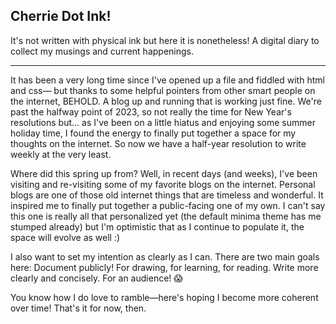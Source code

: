 ## Cherrie Dot Ink!

It's not written with physical ink but here it is nonetheless! A digital diary to collect my musings and current happenings. 


---


It has been a very long time since I've opened up a file and fiddled with html and css— but thanks to some helpful pointers from other smart people on the internet, BEHOLD. A blog up and running that is  working just fine. 
We're past the halfway point of 2023, so not really the time for New Year's resolutions but... as I've been on a little hiatus and enjoying some summer holiday time, I found the energy to finally put together a space for my thoughts on the internet.  So now we have a half-year resolution to write weekly at the very least.


Where did this spring up from? Well, in recent days (and weeks), I've been visiting and re-visiting some of my favorite blogs on the internet. Personal blogs are one of those old internet things that are timeless and wonderful. It inspired me to finally put together a public-facing one of my own. I can't say this one is really all that personalized yet (the default minima theme has me stumped already) but I'm optimistic that as I continue to populate it, the space will evolve as well :) 


I also want to set my intention as clearly as I can. There are two main goals here:
Document publicly! For drawing, for learning, for reading. 
Write more clearly and concisely. For an audience! 😱


You know how I do love to ramble—here's hoping I become more coherent over time! That's it for now, then. 




<script src="https://utteranc.es/client.js"
    repo="RobBowman/RobBowman.github.io"
    issue-term="pathname"
    theme="github-dark"
    crossorigin="anonymous"
    async>
</script>
